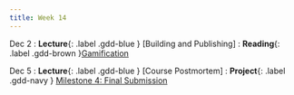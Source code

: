 ```yaml
---
title: Week 14
---
```


Dec 2
: **Lecture**{: .label .gdd-blue } [Building and Publishing]
: **Reading**{: .label .gdd-brown }[Gamification]

Dec 5
: **Lecture**{: .label .gdd-blue } [Course Postmortem]
: **Project**{: .label .gdd-navy } [Milestone 4: Final Submission]

<!-- [Building and Publishing]: https://docs.google.com/presentation/d/1Xew8FUswp12GjrS7AMShAh899d4sNOQKlcm-_r0dYmA/edit?usp=sharing 

[Course Postmortem]: -->

[Gamification]: https://www.gamedeveloper.com/business/game-design-in-real-life-gamification 

[Milestone 4: Final Submission]: ../pages/projects/project3/project3
